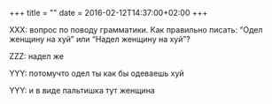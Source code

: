 +++
title = ""
date = 2016-02-12T14:37:00+02:00
+++

XXX: вопрос по поводу грамматики. Как правильно писать: “Одел женщину на хуй” или “Надел женщину на хуй”?&nbsp;

ZZZ: надел же&nbsp;

YYY: потомучто одел ты как бы одеваешь хуй&nbsp;

YYY: и в виде пальтишка тут женщина


